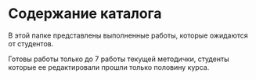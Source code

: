 # Содержание каталога

В этой папке представлены выполненные работы, которые ожидаются от студентов. 

Готовы работы только до 7 работы текущей методички, студенты которые ее редактировали прошли только половину курса.